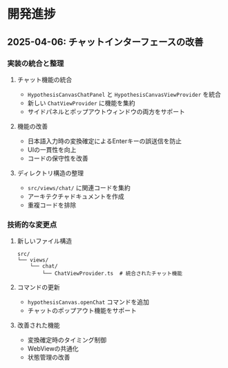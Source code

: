 # 開発進捗

## 2025-04-06: チャットインターフェースの改善

### 実装の統合と整理

1. チャット機能の統合
   - `HypothesisCanvasChatPanel` と `HypothesisCanvasViewProvider` を統合
   - 新しい `ChatViewProvider` に機能を集約
   - サイドパネルとポップアウトウィンドウの両方をサポート

2. 機能の改善
   - 日本語入力時の変換確定によるEnterキーの誤送信を防止
   - UIの一貫性を向上
   - コードの保守性を改善

3. ディレクトリ構造の整理
   - `src/views/chat/` に関連コードを集約
   - アーキテクチャドキュメントを作成
   - 重複コードを排除

### 技術的な変更点

1. 新しいファイル構造
   ```
   src/
   └── views/
       └── chat/
           └── ChatViewProvider.ts  # 統合されたチャット機能
   ```

2. コマンドの更新
   - `hypothesisCanvas.openChat` コマンドを追加
   - チャットのポップアウト機能をサポート

3. 改善された機能
   - 変換確定時のタイミング制御
   - WebViewの共通化
   - 状態管理の改善